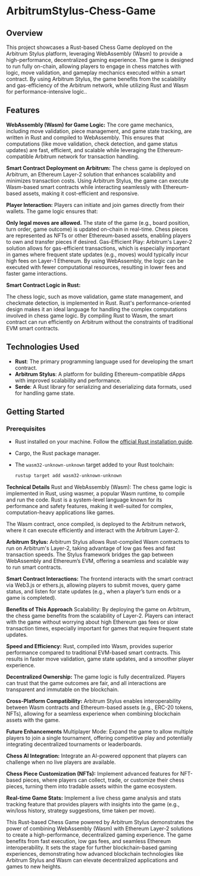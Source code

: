 # ArbitrumStylus-Chess-Game

## Overview

This project showcases a Rust-based Chess Game deployed on the Arbitrum Stylus platform, leveraging WebAssembly (Wasm) to provide a high-performance, decentralized gaming experience. The game is designed to run fully on-chain, allowing players to engage in chess matches with logic, move validation, and gameplay mechanics executed within a smart contract. By using Arbitrum Stylus, the game benefits from the scalability and gas-efficiency of the Arbitrum network, while utilizing Rust and Wasm for performance-intensive logic..

## Features

**WebAssembly (Wasm) for Game Logic:** 
The core game mechanics, including move validation, piece management, and game state tracking, are written in Rust and compiled to WebAssembly. This ensures that computations (like move validation, check detection, and game status updates) are fast, efficient, and scalable while leveraging the Ethereum-compatible Arbitrum network for transaction handling.

**Smart Contract Deployment on Arbitrum:** 
The chess game is deployed on Arbitrum, an Ethereum Layer-2 solution that enhances scalability and minimizes transaction costs. Using Arbitrum Stylus, the game can execute Wasm-based smart contracts while interacting seamlessly with Ethereum-based assets, making it cost-efficient and responsive.

**Player Interaction:** 
Players can initiate and join games directly from their wallets. The game logic ensures that:

**Only legal moves are allowed.**
The state of the game (e.g., board position, turn order, game outcome) is updated on-chain in real-time.
Chess pieces are represented as NFTs or other Ethereum-based assets, enabling players to own and transfer pieces if desired.
Gas-Efficient Play: Arbitrum's Layer-2 solution allows for gas-efficient transactions, which is especially important in games where frequent state updates (e.g., moves) would typically incur high fees on Layer-1 Ethereum. By using WebAssembly, the logic can be executed with fewer computational resources, resulting in lower fees and faster game interactions.

**Smart Contract Logic in Rust:**

The chess logic, such as move validation, game state management, and checkmate detection, is implemented in Rust.
Rust's performance-oriented design makes it an ideal language for handling the complex computations involved in chess game logic.
By compiling Rust to Wasm, the smart contract can run efficiently on Arbitrum without the constraints of traditional EVM smart contracts.

## Technologies Used

- **Rust**: The primary programming language used for developing the smart contract.
- **Arbitrum Stylus**: A platform for building Ethereum-compatible dApps with improved scalability and performance.
- **Serde**: A Rust library for serializing and deserializing data formats, used for handling game state.

## Getting Started

### Prerequisites

- Rust installed on your machine. Follow the [official Rust installation guide](https://www.rust-lang.org/tools/install).
- Cargo, the Rust package manager.
- The `wasm32-unknown-unknown` target added to your Rust toolchain:

  ```bash
  rustup target add wasm32-unknown-unknown
**Technical Details**
Rust and WebAssembly (Wasm): The chess game logic is implemented in Rust, using wasmer, a popular Wasm runtime, to compile and run the code. Rust is a system-level language known for its performance and safety features, making it well-suited for complex, computation-heavy applications like games.

The Wasm contract, once compiled, is deployed to the Arbitrum network, where it can execute efficiently and interact with the Arbitrum Layer-2.

**Arbitrum Stylus:** Arbitrum Stylus allows Rust-compiled Wasm contracts to run on Arbitrum's Layer-2, taking advantage of low gas fees and fast transaction speeds. The Stylus framework bridges the gap between WebAssembly and Ethereum’s EVM, offering a seamless and scalable way to run smart contracts.

**Smart Contract Interactions:** The frontend interacts with the smart contract via Web3.js or ethers.js, allowing players to submit moves, query game status, and listen for state updates (e.g., when a player’s turn ends or a game is completed).

**Benefits of This Approach**
Scalability: By deploying the game on Arbitrum, the chess game benefits from the scalability of Layer-2. Players can interact with the game without worrying about high Ethereum gas fees or slow transaction times, especially important for games that require frequent state updates.

**Speed and Efficiency:** Rust, compiled into Wasm, provides superior performance compared to traditional EVM-based smart contracts. This results in faster move validation, game state updates, and a smoother player experience.

**Decentralized Ownership:** The game logic is fully decentralized. Players can trust that the game outcomes are fair, and all interactions are transparent and immutable on the blockchain.

**Cross-Platform Compatibility:** Arbitrum Stylus enables interoperability between Wasm contracts and Ethereum-based assets (e.g., ERC-20 tokens, NFTs), allowing for a seamless experience when combining blockchain assets with the game.

**Future Enhancements**
Multiplayer Mode:
Expand the game to allow multiple players to join a single tournament, offering competitive play and potentially integrating decentralized tournaments or leaderboards.

**Chess AI Integration:**
Integrate an AI-powered opponent that players can challenge when no live players are available.

**Chess Piece Customization (NFTs):**
Implement advanced features for NFT-based pieces, where players can collect, trade, or customize their chess pieces, turning them into tradable assets within the game ecosystem.

**Real-time Game Stats:**
Implement a live chess game analysis and stats tracking feature that provides players with insights into the game (e.g., win/loss history, strategy suggestions, time taken per move).


This Rust-based Chess Game powered by Arbitrum Stylus demonstrates the power of combining WebAssembly (Wasm) with Ethereum Layer-2 solutions to create a high-performance, decentralized gaming experience. The game benefits from fast execution, low gas fees, and seamless Ethereum interoperability. It sets the stage for further blockchain-based gaming experiences, demonstrating how advanced blockchain technologies like Arbitrum Stylus and Wasm can elevate decentralized applications and games to new heights.




